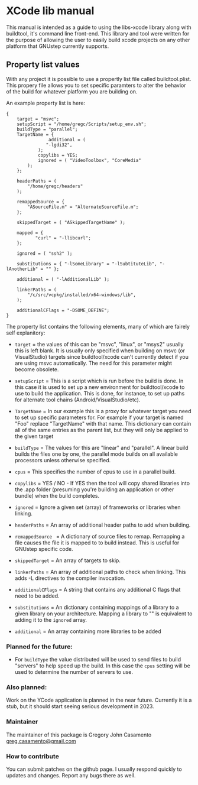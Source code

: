 # XCode lib manual

This manual is intended as a guide to using the libs-xcode library along with buildtool, it's command line front-end.   This library and tool were written for the purpose of allowing the user to easily build xcode projects on any other platform that GNUstep currently supports.

## Property list values

With any project it is possible to use a propertly list file called buildtool.plist.  This propery file allows you to set specific paramters to alter the behavior of the build for whatever platform you are building on.

An example property list is here: 

```
{
    target = "msvc";
    setupScript = "/home/gregc/Scripts/setup_env.sh";
    buildType = "parallel";
    TargetName = {
                additional = (
			   "-lgdi32",
			);   
			copylibs = YES;
			ignored = ( "VideoToolbox", "CoreMedia"
		);
    }; 
        
    headerPaths = (
		"/home/gregc/headers"
    );

    remappedSource = {
		"ASourceFile.m" = "AlternateSourceFile.m";
    };

    skippedTarget = ( "ASkippedTargetName" );

	mapped = {
	       "curl" = "-llibcurl";
    };

    ignored = ( "ssh2" );

    substitutions = { "-lSomeLibrary" = "-lSubtituteLib", "-lAnotherLib" = "" };

    additional = ( "-lAdditionalLib" );

    linkerPaths = (
	    "/c/src/vcpkg/installed/x64-windows/lib",
    );

    additionalCFlags = "-DSOME_DEFINE";
}
```

The property list contains the following elements, many of which are fairely self explanitory:

* ```target``` = the values of this can be "msvc", "linux", or "msys2" usually this is left blank.   It is usually only specified when building on msvc (or VisualStudio) targets since buildtool/xcode can't currently detect if you are using msvc automatically.  The need for this parameter might become obsolete.

* ```setupScript``` = This is a script which is run before the build is done.   In this case it is used to set up a new environment for buildtool/xcode to use to build the application.  This is done, for instance, to set up paths for alternate tool chains (Android/VisualStudio/etc).

* ```TargetName``` = In our example this is a proxy for whatever target you need to set up specific parameters for.  For example if your target is named "Foo" replace "TargetName" with that name.   This dictionary can contain all of the same entries as the parent list, but they will only be applied to the given target

* ```buildType``` = The values for this are "linear" and "parallel".  A linear build builds the files one by one, the parallel mode builds on all available processors unless otherwise specified.

* ```cpus``` = This specifies the number of cpus to use in a parallel build.

* ```copylibs``` = YES / NO - If YES then the tool will copy shared libraries into the .app folder (presuming you're building an application or other bundle) when the build completes.

* ```ignored``` = Ignore a given set (array) of frameworks or libraries when linking.

* ```headerPaths``` = An array of additional header paths to add when building.

* ```remappedSource	``` = A dictionary of source files to remap.  Remapping a file causes the file it is mapped to to build instead.  This is useful for GNUstep specific code.

* ```skippedTarget``` = An array of targets to skip.

* ```linkerPaths``` = An array of additional paths to check when linking.  This adds -L directives to the compiler invocation.

* ```additionalCFlags``` = A string that contains any additional C flags that need to be added.

* ```substitutions``` = An dictionary containing mappings of a library to a given library on your architecture.  Mapping a library to "" is equivalent to adding it to the ```ignored``` array.

* ```additional``` = An array containing more libraries to be added

### Planned for the future:

* For ```buildType``` the value distributed will be used to send files to build "servers" to help speed up the build.  In this case the ```cpus``` setting will be used to determine the number of servers to use.

### Also planned:

Work on the YCode application is planned in the near future.  Currently it is a stub, but it should start seeing serious development in 2023.

### Maintainer

The maintainer of this package is Gregory John Casamento <greg.casamento@gmail.com>

### How to contribute

You can submit patches on the github page.   I usually respond quickly to updates and changes.  Report any bugs there as well.
